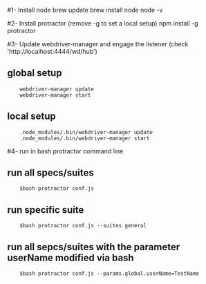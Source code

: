 #1- Install node
brew update
brew install node
node -v

#2- Install protractor (remove -g to set a local setup)
npm install -g protractor

#3- Update webdriver-manager and engage the listener (check 'http://localhost:4444/wd/hub')

##   global setup
        webdriver-manager update
        webdriver-manager start

##   local setup
        .node_modules/.bin/webdriver-manager update
        .node_modules/.bin/webdriver-manager start

#4- run in bash protractor command line

##   run all specs/suites
        $bash protractor conf.js
##   run specific suite
        $bash protractor conf.js --suites general
##   run all sepcs/suites with the parameter userName modified via bash
        $bash protractor conf.js --params.global.userName=TestName

